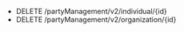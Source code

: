 <!--
    ATTENTION: This file was generated via gradle!
               Do NOT manually edit this file! Any such changes will be overwritten!
-->

* DELETE /partyManagement/v2/individual/{id}
* DELETE /partyManagement/v2/organization/{id}
